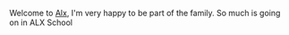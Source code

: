 Welcome to [Alx](http://www.alx-intranet.hbtn.io), I'm very happy to be part of the family.
So much is going on in ALX School
